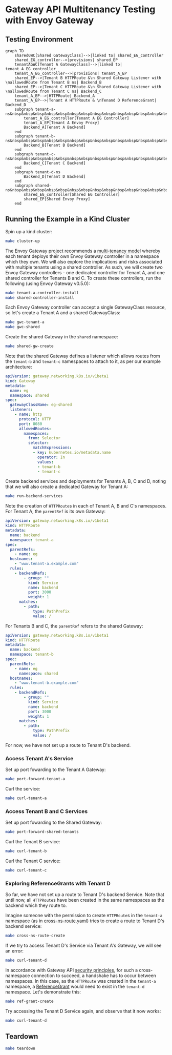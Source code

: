 # Gateway API Multitenancy Testing with Envoy Gateway

## Testing Environment

```mermaid
graph TD
    sharedGWC[Shared GatewayClass]-->|linked to| shared_EG_controller
    shared_EG_controller-->|provisions| shared_EP
    tenantAGWC[Tenant A GatewayClass]-->|linked to| tenant_A_EG_controller
    tenant_A_EG_controller-->|provisions| tenant_A_EP
    shared_EP-->|Tenant B HTTPRoute &\n Shared Gateway Listener with \nallowedRoute from Tenant B ns| Backend_B
    shared_EP-->|Tenant C HTTPRoute &\n Shared Gateway Listener with \nallowedRoute from Tenant C ns| Backend_C
    tenant_A_EP-->|HTTPRoute| Backend_A
    tenant_A_EP-->|Tenant A HTTPRoute & \nTenand D ReferenceGrant| Backend_D
    subgraph tenant-a-ns&nbsp&nbsp&nbsp&nbsp&nbsp&nbsp&nbsp&nbsp&nbsp&nbsp&nbsp&nbsp&nbsp&nbsp&nbsp&nbsp&nbsp&nbsp&nbsp&nbsp&nbsp&nbsp&nbsp&nbsp
        tenant_A_EG_controller[Tenant A EG Controller]
        tenant_A_EP[Tenant A Envoy Proxy]
        Backend_A[Tenant A Backend]
    end
    subgraph tenant-b-ns&nbsp&nbsp&nbsp&nbsp&nbsp&nbsp&nbsp&nbsp&nbsp&nbsp&nbsp&nbsp&nbsp&nbsp&nbsp&nbsp&nbsp&nbsp&nbsp&nbsp&nbsp&nbsp&nbsp&nbsp
        Backend_B[Tenant B Backend]
    end
    subgraph tenant-c-ns&nbsp&nbsp&nbsp&nbsp&nbsp&nbsp&nbsp&nbsp&nbsp&nbsp&nbsp&nbsp&nbsp&nbsp&nbsp&nbsp&nbsp&nbsp&nbsp&nbsp&nbsp&nbsp&nbsp&nbsp
        Backend_C[Tenant C Backend]
    end
    subgraph tenant-d-ns
        Backend_D[Tenant D Backend]
    end
    subgraph shared-ns&nbsp&nbsp&nbsp&nbsp&nbsp&nbsp&nbsp&nbsp&nbsp&nbsp&nbsp&nbsp&nbsp&nbsp&nbsp&nbsp&nbsp&nbsp&nbsp&nbsp&nbsp&nbsp&nbsp&nbsp
        shared_EG_controller[Shared EG Controller]
        shared_EP[Shared Envoy Proxy]
    end
```

## Running the Example in a Kind Cluster

Spin up a kind cluster:

```bash
make cluster-up
```

The Envoy Gateway project recommends a [multi-tenancy model](https://gateway.envoyproxy.io/v0.5.0/user/deployment-mode.html) whereby each tenant deploys their own Envoy Gateway controller in a namespace which they own. We will also explore the implications and risks associated with multiple tenants using a shared controller. As such, we will create two Envoy Gateway controllers - one dedicated controller for Tenant A, and one shared controller for Tenants B and C. To create these controllers, run the following (using Envoy Gateway v0.5.0):

```bash
make tenant-a-controller-install
make shared-controller-install
```

Each Envoy Gateway controller can accept a single GatewayClass resource, so let's create a Tenant A and a shared GatewayClass:

```bash
make gwc-tenant-a
make gwc-shared
```

Create the shared Gateway in the `shared` namespace:

```bash
make shared-gw-create
```

Note that the shared Gateway defines a listener which allows routes from the `tenant-b` and `tenant-c` namespaces to attach to it, as per our example architecture:

```yaml
apiVersion: gateway.networking.k8s.io/v1beta1
kind: Gateway
metadata:
  name: eg
  namespace: shared
spec:
  gatewayClassName: eg-shared
  listeners:
    - name: http
      protocol: HTTP
      port: 8080
      allowedRoutes:  
        namespaces:
          from: Selector
          selector:
            matchExpressions:
            - key: kubernetes.io/metadata.name
              operator: In
              values:
              - tenant-b
              - tenant-c
```

Create backend services and deployments for Tenants A, B, C and D, noting that we will also create a dedicated Gateway for Tenant A:

```bash
make run-backend-services
```

Note the creation of `HTTPRoute`s in each of Tenant A, B and C's namespaces. For Tenant A, the `parentRef` is its own Gateway:

```yaml
apiVersion: gateway.networking.k8s.io/v1beta1
kind: HTTPRoute
metadata:
  name: backend
  namespace: tenant-a
spec:
  parentRefs:
    - name: eg
  hostnames:
    - "www.tenant-a.example.com"
  rules:
    - backendRefs:
        - group: ""
          kind: Service
          name: backend
          port: 3000
          weight: 1
      matches:
        - path:
            type: PathPrefix
            value: /
```

For Tenants B and C, the `parentRef` refers to the shared Gateway:

```yaml
apiVersion: gateway.networking.k8s.io/v1beta1
kind: HTTPRoute
metadata:
  name: backend
  namespace: tenant-b
spec:
  parentRefs:
    - name: eg
      namespace: shared
  hostnames:
    - "www.tenant-b.example.com"
  rules:
    - backendRefs:
        - group: ""
          kind: Service
          name: backend
          port: 3000
          weight: 1
      matches:
        - path:
            type: PathPrefix
            value: /
```

For now, we have not set up a route to Tenant D's backend.

### Access Tenant A's Service

Set up port fowarding to the Tenant A Gateway:

```bash
make port-forward-tenant-a
```

Curl the service:

```bash
make curl-tenant-a
```

### Access Tenant B and C Services

Set up port fowarding to the Shared Gateway:

```bash
make port-forward-shared-tenants
```

Curl the Tenant B service:

```bash
make curl-tenant-b
```

Curl the Tenant C service:

```bash
make curl-tenant-c
```

### Exploring ReferenceGrants with Tenant D

So far, we have not set up a route to Tenant D's backend Service. Note that until now, all `HTTPRoute`s have been created in the same namespaces as the backend which they route to.

Imagine someone with the permission to create `HTTPRoute`s in the `tenant-a` namespace (as in [cross-ns-route.yaml](./manifests/cross-ns-route.yaml)) tries to create a route to Tenant D's backend service:

```bash
make cross-ns-route-create
```

If we try to access Tenant D's Service via Tenant A's Gateway, we will see an error:

```bash
make curl-tenant-d
```

In accordance with Gateway API [security principles](https://gateway-api.sigs.k8s.io/concepts/security-model/), for such a cross-namespace connection to succeed, a handshake has to occur between namespaces. In this case, as the `HTTPRoute` was created in the `tenant-a` namespace, a [ReferenceGrant](https://gateway-api.sigs.k8s.io/api-types/referencegrant/) would need to exist in the `tenant-d` namespace. Let's demonstrate this:

```bash
make ref-grant-create
```

Try accessing the Tenant D Service again, and observe that it now works:

```bash
make curl-tenant-d
```

## Teardown

```bash
make teardown
```
